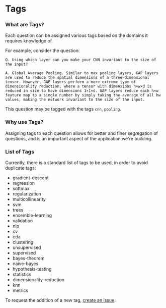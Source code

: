 # Tags

### What are Tags?
Each question can be assigned various tags based on the domains it requires knowledge of.

For example, consider the question:

```
Q. Using which layer can you make your CNN invariant to the size of the input?

A. Global Average Pooling. Similar to max pooling layers, GAP layers are used to reduce the spatial dimensions of a three-dimensional tensor. However, GAP layers perform a more extreme type of dimensionality reduction, where a tensor with dimensions h×w×d is reduced in size to have dimensions 1×1×d. GAP layers reduce each h×w feature map to a single number by simply taking the average of all hw values, making the network invariant to the size of the input.
```

This question may be tagged with the tags ```cnn```, ```pooling```.

### Why use Tags?
Assigning tags to each question allows for better and finer segregation of questions, and is an important aspect of the application we're building.

### List of Tags
Currently, there is a standard list of tags to be used, in order to avoid duplicate tags:

- gradient-descent
- regression
- softmax
- regularization
- multicollinearity
- svm
- trees
- ensemble-learning
- validation
- nlp
- cv
- eda
- clustering
- unsupervised
- supervised
- bayes-theorem
- naive-bayes
- hypothesis-testing
- statistics
- dimensionality-reduction
- knn
- metrics

To request the addition of a new tag, [create an issue](https://github.com/dsgiitr/ML-InterviewQs/CONTRIBUTING.md/#Create-a-new-Issue).